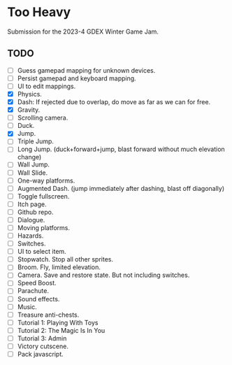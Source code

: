 # Too Heavy

Submission for the 2023-4 GDEX Winter Game Jam.

## TODO

- [ ] Guess gamepad mapping for unknown devices.
- [ ] Persist gamepad and keyboard mapping.
- [ ] UI to edit mappings.
- [x] Physics.
- [x] Dash: If rejected due to overlap, do move as far as we can for free.
- [x] Gravity.
- [ ] Scrolling camera.
- [ ] Duck.
- [x] Jump.
- [ ] Triple Jump.
- [ ] Long Jump. (duck+forward+jump, blast forward without much elevation change)
- [ ] Wall Jump.
- [ ] Wall Slide.
- [ ] One-way platforms.
- [ ] Augmented Dash. (jump immediately after dashing, blast off diagonally)
- [ ] Toggle fullscreen.
- [ ] Itch page.
- [ ] Github repo.
- [ ] Dialogue.
- [ ] Moving platforms.
- [ ] Hazards.
- [ ] Switches.
- [ ] UI to select item.
- [ ] Stopwatch. Stop all other sprites.
- [ ] Broom. Fly, limited elevation.
- [ ] Camera. Save and restore state. But not including switches.
- [ ] Speed Boost.
- [ ] Parachute.
- [ ] Sound effects.
- [ ] Music.
- [ ] Treasure anti-chests.
- [ ] Tutorial 1: Playing With Toys
- [ ] Tutorial 2: The Magic Is In You
- [ ] Tutorial 3: Admin
- [ ] Victory cutscene.
- [ ] Pack javascript.
